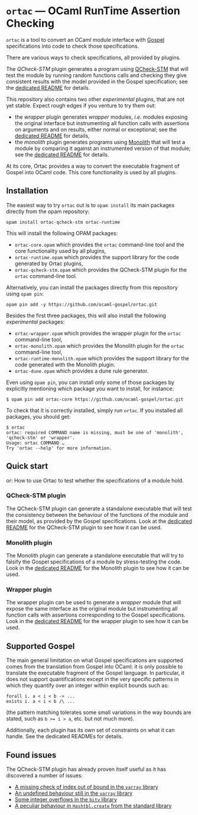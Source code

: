 # `ortac` — OCaml RunTime Assertion Checking

`ortac` is a tool to convert an OCaml module interface with [Gospel]
specifications into code to check those specifications.

[Gospel]: https://ocaml-gospel.github.io/gospel/

There are various ways to check specifications, all provided by plugins.

The _QCheck-STM_ plugin generates a program using [QCheck-STM] that will test
the module by running random functions calls and checking they give consistent
results with the model provided in the Gospel specification; see the [dedicated
README][QCheck-STM README] for details.

[QCheck-STM]: https://ocaml-multicore.github.io/multicoretests/
[QCheck-STM README]: plugins/qcheck-stm/README.md

This repository also contains two other _experimental_ plugins, that are not yet
stable. Expect rough edges if you venture to try them out:

- the _wrapper_ plugin generates _wrapper_ modules, _i.e._ modules
  exposing the original interface but instrumenting all function calls
  with assertions on arguments and on results, either normal or
  exceptional; see the [dedicated README][wrapper README] for
  details,
- the _monolith_ plugin generates programs using [Monolith] that will
  test a module by comparing it against an instrumented version of
  that module; see the [dedicated README][monolith README] for
  details.

[wrapper README]: plugins/wrapper/README.md
[monolith README]: plugins/monolith/README.md
[Monolith]: https://gitlab.inria.fr/fpottier/monolith

At its core, Ortac provides a way to convert the executable fragment of Gospel
into OCaml code. This core functionality is used by all plugins.


## Installation

The easiest way to try `ortac` out is to `opam install` its main packages
directly from the opam repository:

```
opam install ortac-qcheck-stm ortac-runtime
```

This will install the following OPAM packages:

- `ortac-core.opam` which provides the `ortac` command-line tool and the core
  functionality used by all plugins,
- `ortac-runtime.opam` which provides the support library for the code
  generated by Ortac plugins,
- `ortac-qcheck-stm.opam` which provides the QCheck-STM plugin for the
  `ortac` command-line tool.

Alternatively, you can install the packages directly from this repository using
`opam pin`:

```
opam pin add -y https://github.com/ocaml-gospel/ortac.git
```

Besides the first three packages, this will also install the following
_experimental_ packages:

- `ortac-wrapper.opam` which provides the wrapper plugin for the `ortac`
  command-line tool,
- `ortac-monolith.opam` which provides the Monolith plugin for the
  `ortac` command-line tool,
- `ortac-runtime-monolith.opam` which provides the support library for
  the code generated with the Monolith plugin.
- `ortac-dune.opam` which provides a dune rule generator.

Even using `opam pin`, you can install only some of those packages by explicitly
mentioning which package you want to install, for instance:

```
$ opam pin add ortac-core https://github.com/ocaml-gospel/ortac.git
```

To check that it is correctly installed, simply run `ortac`. If you
installed all packages, you should get:

```
$ ortac
ortac: required COMMAND name is missing, must be one of 'monolith', 'qcheck-stm' or 'wrapper'.
Usage: ortac COMMAND …
Try 'ortac --help' for more information.
```


## Quick start

or: How to use Ortac to test whether the specifications of a module
hold.


### QCheck-STM plugin

The QCheck-STM plugin can generate a standalone executable that will
test the consistency between the behaviour of the functions of the
module and their model, as provided by the Gospel specifications. Look
at the [dedicated README][QCheck-STM README] for the QCheck-STM plugin
to see how it can be used.


### Monolith plugin

The Monolith plugin can generate a standalone executable that will try
to falsify the Gospel specifications of a module by stress-testing the
code. Look in the [dedicated README][monolith README] for the Monolith
plugin to see how it can be used.


### Wrapper plugin

The wrapper plugin can be used to generate a _wrapper_ module that
will expose the same interface as the original module but
instrumenting all function calls with assertions corresponding to the
Gospel specifications. Look in the [dedicated README][wrapper README]
for the wrapper plugin to see how it can be used.


## Supported Gospel

The main general limitation on what Gospel specifications are supported comes
from the translation from Gospel into OCaml: it is only possible to translate
the executable fragment of the Gospel language. In particular, it does not
support quantifications except in the very specific patterns in which they
quantify over an integer within explicit bounds such as:

```
forall i. a < i < b -> ...
exists i. a < i < b /\ ...
```

(the pattern matching tolerates some small variations in the way bounds are
stated, such as `b >= i > a`, etc. but not much more).

Additionally, each plugin has its own set of constraints on what it
can handle. See the dedicated READMEs for details.

## Found issues

The QCheck-STM plugin has already proven itself useful as it has discovered a
number of issues:

- [A missing check of index out of bound in the `varray` library](https://github.com/art-w/varray/pull/1)
- [An undefined behaviour still in the `varray` library](https://github.com/art-w/varray/issues/2)
- [Some integer overflows in the `bitv` library](https://github.com/backtracking/bitv/issues/31)
- [A peculiar behaviour in `Hashtbl.create` from the standard library](https://github.com/ocaml/ocaml/issues/13469)
